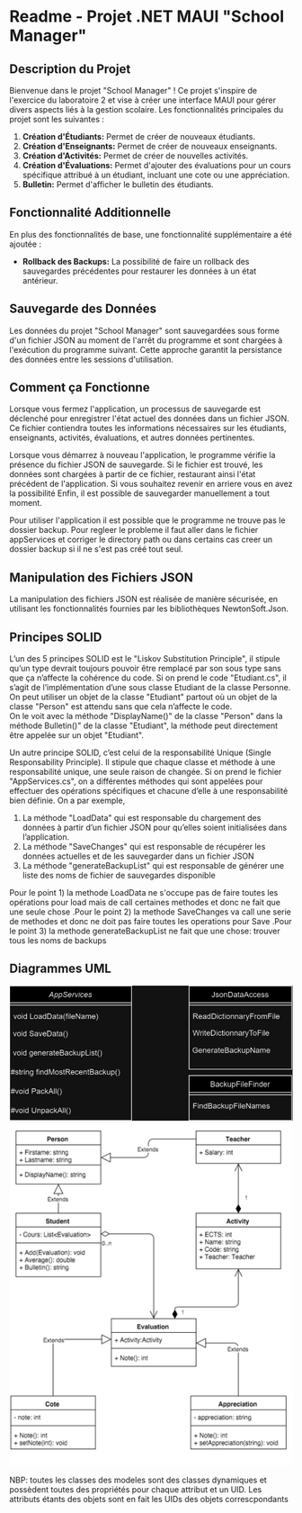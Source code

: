 # Readme - Projet .NET MAUI "School Manager"

## Description du Projet

Bienvenue dans le projet "School Manager" ! Ce projet s'inspire de l'exercice du laboratoire 2 et vise à créer une interface MAUI pour gérer divers aspects liés à la gestion scolaire. Les fonctionnalités principales du projet sont les suivantes :

1. **Création d'Étudiants:** Permet de créer de nouveaux étudiants.
2. **Création d'Enseignants:** Permet de créer de nouveaux enseignants.
3. **Création d'Activités:** Permet de créer de nouvelles activités.
4. **Création d'Évaluations:** Permet d'ajouter des évaluations pour un cours spécifique attribué à un étudiant, incluant une cote ou une appréciation.
5. **Bulletin:** Permet d'afficher le bulletin des étudiants.

## Fonctionnalité Additionnelle

En plus des fonctionnalités de base, une fonctionnalité supplémentaire a été ajoutée :

- **Rollback des Backups:** La possibilité de faire un rollback des sauvegardes précédentes pour restaurer les données à un état antérieur.

## Sauvegarde des Données

Les données du projet "School Manager" sont sauvegardées sous forme d'un fichier JSON au moment de l'arrêt du programme et sont chargées à l'exécution du programme suivant. Cette approche garantit la persistance des données entre les sessions d'utilisation.

## Comment ça Fonctionne

Lorsque vous fermez l'application, un processus de sauvegarde est déclenché pour enregistrer l'état actuel des données dans un fichier JSON. Ce fichier contiendra toutes les informations nécessaires sur les étudiants, enseignants, activités, évaluations, et autres données pertinentes.

Lorsque vous démarrez à nouveau l'application, le programme vérifie la présence du fichier JSON de sauvegarde. Si le fichier est trouvé, les données sont chargées à partir de ce fichier, restaurant ainsi l'état précédent de l'application.
Si vous souhaitez revenir en arriere vous en avez la possibilité
Enfin, il est possible de sauvegarder manuellement a tout moment.

Pour utiliser l'application il est possible que le programme ne trouve pas le dossier backup. Pour regleer le probleme il faut aller dans le fichier appServices et corriger le directory path ou dans certains cas creer un dossier backup si il ne s'est pas créé tout seul.

## Manipulation des Fichiers JSON

La manipulation des fichiers JSON est réalisée de manière sécurisée, en utilisant les fonctionnalités fournies par les bibliothèques NewtonSoft.Json. 

## Principes SOLID

L’un des 5 principes SOLID est le "Liskov Substitution Principle", il stipule qu’un type devrait toujours pouvoir être remplacé par son sous type sans que ça n’affecte la cohérence du code.
Si on prend le code "Etudiant.cs", il s’agit de l’implémentation d’une sous classe Etudiant de la classe Personne. On peut utiliser un objet de la classe "Etudiant" partout où un objet de la classe "Person" est attendu sans que cela n’affecte le code.      
On le voit avec la méthode "DisplayName()" de la classe "Person" dans la méthode Bulletin()" de la classe "Etudiant", la méthode peut directement être appelée sur un objet "Etudiant".

Un autre principe SOLID, c’est celui de la responsabilité Unique (Single Responsability Principle). Il stipule que chaque classe et méthode à une responsabilité unique, une seule raison de changée.
Si on prend le fichier "AppServices.cs", on a différentes méthodes qui sont appelées pour effectuer des opérations spécifiques et chacune d’elle à une responsabilité bien définie. On a par exemple,
1.    La méthode "LoadData" qui est responsable du chargement des données à partir d’un fichier JSON pour qu’elles soient initialisées dans l’application.
2.    La méthode "SaveChanges" qui est responsable de récupérer les données actuelles et de les sauvegarder dans un fichier JSON
3.    La méthode "generateBackupList" qui est responsable de générer une liste des noms de fichier de sauvegardes disponible

Pour le point 1) la methode LoadData ne s'occupe pas de faire toutes les opérations pour load mais de call certaines methodes et donc ne fait que une seule chose
.Pour le point 2) la methode SaveChanges va call une serie de methodes et donc ne doit pas faire toutes les operations pour Save
.Pour le point 3) la methode generateBackupList ne fait que une chose: trouver tous les noms de backups

## Diagrammes UML

![Diagramme de classe Backend](Backend.png)
![Diagramme des classes de modeles](Models.png)


NBP: toutes les classes des modeles sont des classes dynamiques et possèdent toutes des propriétés pour chaque attribut et un UID. Les attributs étants des objets sont en fait les UIDs des objets correscpondants

